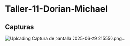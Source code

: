# Taller-11-Dorian-Michael

## Capturas


![Uploading Captura de pantalla 2025-06-29 215550.png…]()
